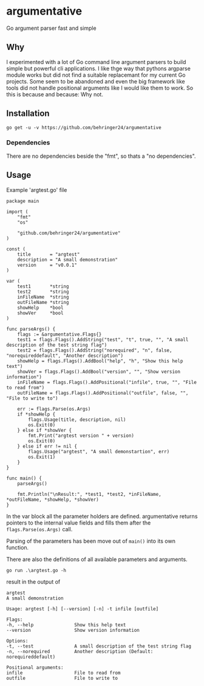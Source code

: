 # argumentative
Go argument parser fast and simple

## Why
I experimented with a lot of Go command line argument parsers to build simple but powerful cli applications. I like thge way that pythons argparse module works but did not find a suitable replacemant for my current Go projects. Some seem to be abandoned and even the big framework like tools did not handle positional arguments like I would like them to work. So this is because and because: Why not.

## Installation
```
go get -u -v https://github.com/behringer24/argumentative
```

### Dependencies
There are no dependencies beside the "fmt", so thats a "no dependencies".

## Usage
Example 'argtest.go' file
``` Golang
package main

import (
	"fmt"
	"os"

	"github.com/behringer24/argumentative"
)

const (
	title       = "argtest"
	description = "A small demonstration"
	version     = "v0.0.1"
)

var (
	test1       *string
	test2       *string
	inFileName  *string
	outFileName *string
	showHelp    *bool
	showVer     *bool
)

func parseArgs() {
	flags := &argumentative.Flags{}
	test1 = flags.Flags().AddString("test", "t", true, "", "A small description of the test string flag")
	test2 = flags.Flags().AddString("norequired", "n", false, "norequireddefault", "Another description")
	showHelp = flags.Flags().AddBool("help", "h", "Show this help text")
	showVer = flags.Flags().AddBool("version", "", "Show version information")
	inFileName = flags.Flags().AddPositional("infile", true, "", "File to read from")
	outFileName = flags.Flags().AddPositional("outfile", false, "", "File to write to")

	err := flags.Parse(os.Args)
	if *showHelp {
		flags.Usage(title, description, nil)
		os.Exit(0)
	} else if *showVer {
		fmt.Print("argtest version " + version)
		os.Exit(0)
	} else if err != nil {
		flags.Usage("argtest", "A small demonstartion", err)
		os.Exit(1)
	}
}

func main() {
	parseArgs()

	fmt.Println("\nResult:", *test1, *test2, *inFileName, *outFileName, *showHelp, *showVer)
}
```

In the var block all the parameter holders are defined. argumentative returns pointers to the internal value fields and fills them after the ``flags.Parse(os.Args)`` call.

Parsing of the parameters has been move out of ``main()`` into its own function.

There are also the definitions of all available parameters and arguments.

```
go run .\argtest.go -h
```
result in the output of
```
argtest
A small demonstration

Usage: argtest [-h] [--version] [-n] -t infile [outfile]

Flags:
-h, --help               Show this help text
--version                Show version information

Options:
-t, --test               A small description of the test string flag
-n, --norequired         Another description (Default: norequireddefault)

Positional arguments:
infile                   File to read from
outfile                  File to write to
```